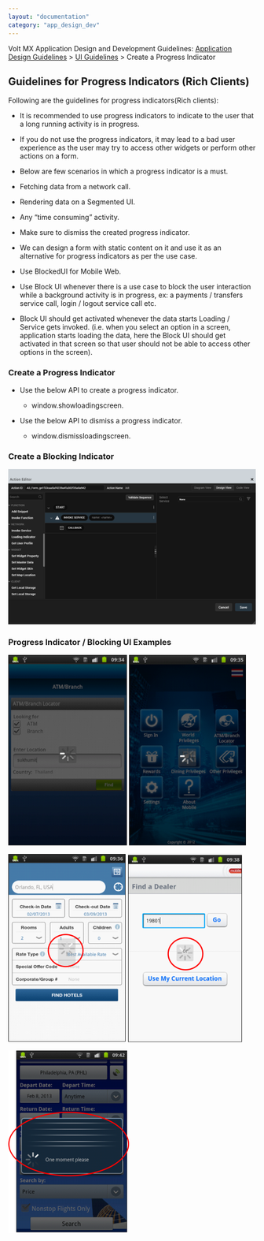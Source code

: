 ```yaml
---
layout: "documentation"
category: "app_design_dev"
---
```

                          

Volt MX  Application Design and Development Guidelines: [Application Design Guidelines](Application_Design_Guidelines_Overview.html) > [UI Guidelines](UI_Guidelines.html) > Create a Progress Indicator

Guidelines for Progress Indicators (Rich Clients)
-------------------------------------------------

Following are the guidelines for progress indicators(Rich clients):

*   It is recommended to use progress indicators to indicate to the user that a long running activity is in progress.
*   If you do not use the progress indicators, it may lead to a bad user experience as the user may try to access other widgets or perform other actions on a form.
*   Below are few scenarios in which a progress indicator is a must.

*   Fetching data from a network call.
*   Rendering data on a Segmented UI.
*   Any “time consuming” activity.
*   Make sure to dismiss the created progress indicator.

*   We can design a form with static content on it and use it as an alternative for progress indicators as per the use case.
*   Use BlockedUI for Mobile Web.
*   Use Block UI whenever there is a use case to block the user interaction while a background activity is in progress, ex: a payments / transfers service call, login / logout service call etc.
*   Block UI should get activated whenever the data starts Loading / Service gets invoked. (i.e. when you select an option in a screen, application starts loading the data, here the Block UI should get activated in that screen so that user should not be able to access other options in the screen).

### Create a Progress Indicator

*   Use the below API to create a progress indicator.
    *   window.showloadingscreen.
        
*   Use the below API to dismiss a progress indicator.
    *   window.dismissloadingscreen.

### Create a Blocking Indicator

![](Resources/Images/Event_Editor_582x364.png)

### Progress Indicator / Blocking UI Examples

![](Resources/Images/ProgressIndicatorBlockingUIExamples_242x387.png) ![](Resources/Images/ProgressIndicatorBlockingUIExamples1_239x387.png)

![](Resources/Images/ProgressIndicatorBlockingUIExamples2_240x382.png) ![](Resources/Images/ProgressIndicatorBlockingUIExamples3_233x380.png)

![](Resources/Images/ProgressIndicatorBlockingUIExamples4_247x370.png)
